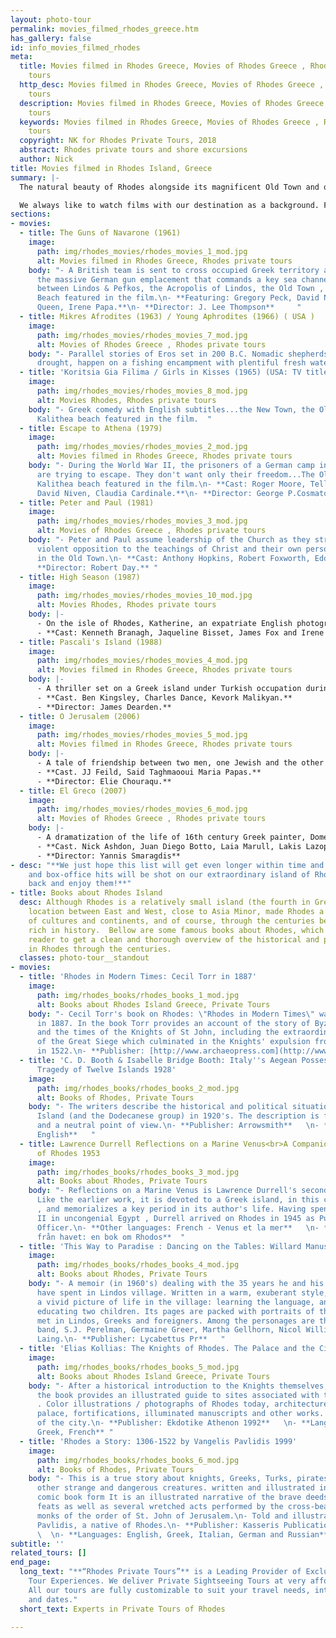 ```yaml
---
layout: photo-tour
permalink: movies_filmed_rhodes_greece.htm
has_gallery: false
id: info_movies_filmed_rhodes
meta:
  title: Movies filmed in Rhodes Greece, Movies of Rhodes Greece , Rhodes private
    tours
  http_desc: Movies filmed in Rhodes Greece, Movies of Rhodes Greece , Rhodes private
    tours
  description: Movies filmed in Rhodes Greece, Movies of Rhodes Greece , Rhodes private
    tours
  keywords: Movies filmed in Rhodes Greece, Movies of Rhodes Greece , Rhodes private
    tours
  copyright: NK for Rhodes Private Tours, 2018
  abstract: Rhodes private tours and shore excursions
  author: Nick
title: Movies filmed in Rhodes Island, Greece
summary: |-
  The natural beauty of Rhodes alongside its magnificent Old Town and other historical monuments have always appealed to film makers. It is no surprise, therefore, that many Greek and foreign film productions, including some of Hollywood's finest were shot in Rhodes.

  We always like to watch films with our destination as a background. For all those planning to visit Rhodes, we highly recommend that they get to view some of these films and gain a taste of the unique beauty of the island. But even all those visitors who have come to Rhodes before and have adored the island, let these films be a chance for them to recall all the remarkable places they have been to. It's both exciting and fun to watch a film and be able to recognize the places it was shot in.
sections:
- movies:
  - title: The Guns of Navarone (1961)
    image:
      path: img/rhodes_movies/rhodes_movies_1_mod.jpg
      alt: Movies filmed in Rhodes Greece, Rhodes private tours
    body: "- A British team is sent to cross occupied Greek territory and destroy
      the massive German gun emplacement that commands a key sea channel. The cliffs
      between Lindos & Pefkos, the Acropolis of Lindos, the Old Town , and Kalithea
      Beach featured in the film.\n- **Featuring: Gregory Peck, David Niven, Anthony
      Queen, Irene Papa.**\n- **Director: J. Lee Thompson**     "
  - title: Mikres Afrodites (1963) / Young Aphrodites (1966) ( USA )
    image:
      path: img/rhodes_movies/rhodes_movies_7_mod.jpg
      alt: Movies of Rhodes Greece , Rhodes private tours
    body: "- Parallel stories of Eros set in 200 B.C. Nomadic shepherds, plagued by
      drought, happen on a fishing encampment with plentiful fresh water...  "
  - title: 'Koritsia Gia Filima / Girls in Kisses (1965) (USA: TV title)'
    image:
      path: img/rhodes_movies/rhodes_movies_8_mod.jpg
      alt: Movies Rhodes, Rhodes private tours
    body: "- Greek comedy with English subtitles...the New Town, the Old Town and
      Kalithea beach featured in the film.  "
  - title: Escape to Athena (1979)
    image:
      path: img/rhodes_movies/rhodes_movies_2_mod.jpg
      alt: Movies filmed in Rhodes Greece, Rhodes private tours
    body: "- During the World War II, the prisoners of a German camp in a Greek island
      are trying to escape. They don't want only their freedom...The Old Town and
      Kalithea beach featured in the film.\n- **Cast: Roger Moore, Telly Savalas,
      David Niven, Claudia Cardinale.**\n- **Director: George P.Cosmatos.**  "
  - title: Peter and Paul (1981)
    image:
      path: img/rhodes_movies/rhodes_movies_3_mod.jpg
      alt: Movies of Rhodes Greece , Rhodes private tours
    body: "- Peter and Paul assume leadership of the Church as they struggle against
      violent opposition to the teachings of Christ and their own personal conflicts...Filmed
      in the Old Town.\n- **Cast: Anthony Hopkins, Robert Foxworth, Eddie Albert.**\n-
      **Director: Robert Day.** "
  - title: High Season (1987)
    image:
      path: img/rhodes_movies/rhodes_movies_10_mod.jpg
      alt: Movies Rhodes, Rhodes private tours
    body: |-
      - On the isle of Rhodes, Katherine, an expatriate English photographer, lives with her daughter. A young local wants to encourage tourism...
      - **Cast: Kenneth Branagh, Jaqueline Bisset, James Fox and Irene Pappas. Filmed in Lindos.**
  - title: Pascali's Island (1988)
    image:
      path: img/rhodes_movies/rhodes_movies_4_mod.jpg
      alt: Movies filmed in Rhodes Greece, Rhodes private tours
    body: |-
      - A thriller set on a Greek island under Turkish occupation during the fall of the Ottoman Empire. Filmed in the Old Town and on several beautiful beaches.
      - **Cast. Ben Kingsley, Charles Dance, Kevork Malikyan.**
      - **Director: James Dearden.**
  - title: O Jerusalem (2006)
    image:
      path: img/rhodes_movies/rhodes_movies_5_mod.jpg
      alt: Movies filmed in Rhodes Greece, Rhodes private tours
    body: |-
      - A tale of friendship between two men, one Jewish and the other Arab, as the state of Israel is being created... Filmed in the Old Town.
      - **Cast. JJ Feild, Said Taghmaooui Maria Papas.**
      - **Director: Elie Chouraqu.**
  - title: El Greco (2007)
    image:
      path: img/rhodes_movies/rhodes_movies_6_mod.jpg
      alt: Movies of Rhodes Greece , Rhodes private tours
    body: |-
      - A dramatization of the life of 16th century Greek painter, Domenicos Theotokopoulos, who, in search of freedom and love, sets off from Crete and goes to Venice and finally Toledo... Filmed in the Old Town.
      - **Cast. Nick Ashdon, Juan Diego Botto, Laia Marull, Lakis Lazopoulos.**
      - **Director: Yannis Smaragdis**
- desc: "**We just hope this list will get even longer within time and that more films
    and box-office hits will be shot on our extraordinary island of Rhodes. Just sit
    back and enjoy them!**"
- title: Books about Rhodes Island
  desc: Although Rhodes is a relatively small island (the fourth in Greece ), its
    location between East and West, close to Asia Minor, made Rhodes a crossroads
    of cultures and continents, and of course, through the centuries became an island
    rich in history.  Bellow are some famous books about Rhodes, which can help the
    reader to get a clean and thorough overview of the historical and political situations
    in Rhodes through the centuries.
  classes: photo-tour__standout
- movies:
  - title: 'Rhodes in Modern Times: Cecil Torr in 1887'
    image:
      path: img/rhodes_books/rhodes_books_1_mod.jpg
      alt: Books about Rhodes Island Greece, Private Tours
    body: "- Cecil Torr's book on Rhodes: \"Rhodes in Modern Times\" was first published
      in 1887. In the book Torr provides an account of the story of Byzantine Rhodes
      and the times of the Knights of St John, including the extraordinary events
      of the Great Siege which culminated in the Knights' expulsion from the island
      in 1522.\n- **Publisher: [http://www.archaeopress.com](http://www.archaeopress.com/)** "
  - title: 'C. D. Booth & Isabelle Bridge Booth: Italy''s Aegean Possessions<br>The
      Tragedy of Twelve Islands 1928'
    image:
      path: img/rhodes_books/rhodes_books_2_mod.jpg
      alt: Books of Rhodes, Private Tours
    body: "- The writers describe the historical and political situation on Rhodes
      Island (and the Dodecanese group) in 1920's. The description is from fairness
      and a neutral point of view.\n- **Publisher: Arrowsmith**   \n- **Language:
      English**   "
  - title: Lawrence Durrell Reflections on a Marine Venus<br>A Companion to the Landscape
      of Rhodes 1953
    image:
      path: img/rhodes_books/rhodes_books_3_mod.jpg
      alt: Books about Rhodes, Private Tours
    body: "- Reflections on a Marine Venus is Lawrence Durrell's second travel book.
      Like the earlier work, it is devoted to a Greek island, in this case Rhodes
      , and memorializes a key period in its author's life. Having spent World War
      II in uncongenial Egypt , Durrell arrived on Rhodes in 1945 as Public Information
      Officer.\n- **Other languages: French - Venus et la mer**   \n- **Swedish: Afrodite
      från havet: en bok om Rhodos**  "
  - title: 'This Way to Paradise : Dancing on the Tables: Willard Manus'
    image:
      path: img/rhodes_books/rhodes_books_4_mod.jpg
      alt: Books about Rhodes, Private Tours
    body: "- A memoir (in 1960's) dealing with the 35 years he and his wife Mavis
      have spent in Lindos village. Written in a warm, exuberant style, the book paints
      a vivid picture of life in the village: learning the language, and raising and
      educating two children. Its pages are packed with portraits of the people they
      met in Lindos, Greeks and foreigners. Among the personages are the Pink Floyd
      band, S.J. Perelman, Germaine Greer, Martha Gellhorn, Nicol Williamson and R.D.
      Laing.\n- **Publisher: Lycabettus Pr**   "
  - title: 'Elias Kollias: The Knights of Rhodes. The Palace and the City.'
    image:
      path: img/rhodes_books/rhodes_books_5_mod.jpg
      alt: Books about Rhodes Island Greece, Private Tours
    body: "- After a historical introduction to the Knights themselves, the bulk of
      the book provides an illustrated guide to sites associated with them on Rhodes
      . Color illustrations / photographs of Rhodes today, architecture, art, castle,
      palace, fortifications, illuminated manuscripts and other works. Plans and maps
      of the city.\n- **Publisher: Ekdotike Athenon 1992**   \n- **Language: English,
      Greek, French** "
  - title: 'Rhodes a Story: 1306-1522 by Vangelis Pavlidis 1999'
    image:
      path: img/rhodes_books/rhodes_books_6_mod.jpg
      alt: Books of Rhodes, Private Tours
    body: "- This is a true story about knights, Greeks, Turks, pirates, dragons and
      other strange and dangerous creatures. written and illustrated in a sort of
      comic book form It is an illustrated narrative of the brave deeds and remarkable
      feats as well as several wretched acts performed by the cross-bearing and sword-wielding
      monks of the order of St. John of Jerusalem.\n- Told and illustrated by Vangelis
      Pavlidis, a native of Rhodes.\n- **Publisher: Kasseris Publications info@kasseris.gr**
      \  \n- **Languages: English, Greek, Italian, German and Russian**   "
subtitle: ''
related_tours: []
end_page:
  long_text: "**“Rhodes Private Tours”** is a Leading Provider of Exclusive and Personalized
    Tour Experiences. We deliver Private Sightseeing Tours at very affordable rates.
    All our tours are fully customizable to suit your travel needs, interests, schedules,
    and dates."
  short_text: Experts in Private Tours of Rhodes

---
```

